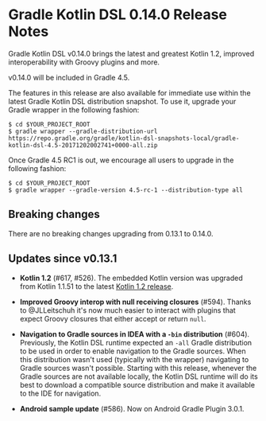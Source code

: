 Gradle Kotlin DSL 0.14.0 Release Notes
============================

Gradle Kotlin DSL v0.14.0 brings the latest and greatest Kotlin 1.2, improved interoperability with Groovy plugins and more.

v0.14.0 will be included in Gradle 4.5.

The features in this release are also available for immediate use within the latest Gradle Kotlin DSL distribution snapshot. To use it, upgrade your Gradle wrapper in the following fashion:

    $ cd $YOUR_PROJECT_ROOT
    $ gradle wrapper --gradle-distribution-url https://repo.gradle.org/gradle/kotlin-dsl-snapshots-local/gradle-kotlin-dsl-4.5-20171202002741+0000-all.zip

Once Gradle 4.5 RC1 is out, we encourage all users to upgrade in the following fashion:

    $ cd $YOUR_PROJECT_ROOT
    $ gradle wrapper --gradle-version 4.5-rc-1 --distribution-type all

Breaking changes
----------------

There are no breaking changes upgrading from 0.13.1 to 0.14.0.

Updates since v0.13.1
----------------------

 * **Kotlin 1.2** (#617, #526). The embedded Kotlin version was upgraded from Kotlin 1.1.51 to the latest [Kotlin 1.2 release](https://blog.jetbrains.com/kotlin/2017/11/kotlin-1-2-released/).

 * **Improved Groovy interop with null receiving closures** (#594). Thanks to @JLLeitschuh it's now much easier to interact with plugins that expect Groovy closures that either accept or return `null`.

 * **Navigation to Gradle sources in IDEA with a `-bin` distribution** (#604). Previously, the Kotlin DSL runtime expected an `-all` Gradle distribution to be used in order to enable navigation to the Gradle sources. When this distribution wasn't used (typically with the wrapper) navigating to Gradle sources wasn't possible. Starting with this release, whenever the Gradle sources are not available locally, the Kotlin DSL runtime will do its best to download a compatible source distribution and make it available to the IDE for navigation.

 * **Android sample update** (#586). Now on Android Gradle Plugin 3.0.1.

